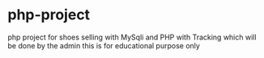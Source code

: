 # php-project
php project for shoes selling with MySqli and PHP with Tracking which will be done by the admin
this is for educational purpose only
